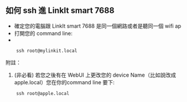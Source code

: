 ## 如何 ssh 進 LinkIt smart 7688

* 確定您的電腦跟 LinkIt smart 7688 是同一個網路或者是聽同一個 wifi ap
* 打開您的 command line:
* 
```
    ssh root@mylinkit.local
```

附註：

1. (非必看) 若您之後有在 WebUI 上更改您的 device Name（比如說改成apple.local）您在你的command line 要下:

```
    ssh root@apple.local
```
